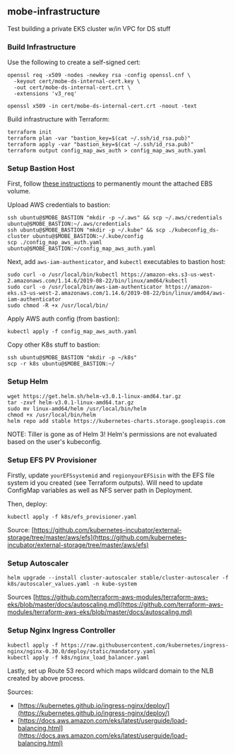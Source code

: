 ## mobe-infrastructure

Test building a private EKS cluster w/in VPC for DS stuff


### Build Infrastructure

Use the following to create a self-signed cert:
```
openssl req -x509 -nodes -newkey rsa -config openssl.cnf \
  -keyout cert/mobe-ds-internal-cert.key \
  -out cert/mobe-ds-internal-cert.crt \
  -extensions 'v3_req'

openssl x509 -in cert/mobe-ds-internal-cert.crt -noout -text
```

Build infrastructure with Terraform:
```
terraform init
terraform plan -var "bastion_key=$(cat ~/.ssh/id_rsa.pub)"
terraform apply -var "bastion_key=$(cat ~/.ssh/id_rsa.pub)"
terraform output config_map_aws_auth > config_map_aws_auth.yaml
```


### Setup Bastion Host

First, follow [these instructions](https://docs.aws.amazon.com/AWSEC2/latest/UserGuide/ebs-using-volumes.html) to permanently mount the attached EBS volume.

Upload AWS credentials to bastion:
```
ssh ubuntu@$MOBE_BASTION "mkdir -p ~/.aws" && scp ~/.aws/credentials ubuntu@$MOBE_BASTION:~/.aws/credentials
ssh ubuntu@$MOBE_BASTION "mkdir -p ~/.kube" && scp ./kubeconfig_ds-cluster ubuntu@$MOBE_BASTION:~/.kube/config
scp ./config_map_aws_auth.yaml ubuntu@$MOBE_BASTION:~/config_map_aws_auth.yaml
```

Next, add `aws-iam-authenticator`, and `kubectl` executables to bastion host: 
```
sudo curl -o /usr/local/bin/kubectl https://amazon-eks.s3-us-west-2.amazonaws.com/1.14.6/2019-08-22/bin/linux/amd64/kubectl
sudo curl -o /usr/local/bin/aws-iam-authenticator https://amazon-eks.s3-us-west-2.amazonaws.com/1.14.6/2019-08-22/bin/linux/amd64/aws-iam-authenticator
sudo chmod -R +x /usr/local/bin/
```

Apply AWS auth config (from bastion):
```
kubectl apply -f config_map_aws_auth.yaml
```

Copy other K8s stuff to bastion:
```
ssh ubuntu@$MOBE_BASTION "mkdir -p ~/k8s"
scp -r k8s ubuntu@$MOBE_BASTION:~/
```

### Setup Helm

```
wget https://get.helm.sh/helm-v3.0.1-linux-amd64.tar.gz
tar -zxvf helm-v3.0.1-linux-amd64.tar.gz
sudo mv linux-amd64/helm /usr/local/bin/helm
chmod +x /usr/local/bin/helm
helm repo add stable https://kubernetes-charts.storage.googleapis.com
```

NOTE: Tiller is gone as of Helm 3!  Helm's permissions are not evaluated based on the user's kubeconfig.


### Setup EFS PV Provisioner

Firstly, update `yourEFSsystemid` and `regionyourEFSisin` with the EFS file system id you created (see Terraform outputs).  Will need to update ConfigMap variables as well as NFS server path in Deployment.

Then, deploy:
```
kubectl apply -f k8s/efs_provisioner.yaml
```

Source: [https://github.com/kubernetes-incubator/external-storage/tree/master/aws/efs](https://github.com/kubernetes-incubator/external-storage/tree/master/aws/efs)


### Setup Autoscaler

```
helm upgrade --install cluster-autoscaler stable/cluster-autoscaler -f k8s/autoscaler_values.yaml -n kube-system
```

Sources [https://github.com/terraform-aws-modules/terraform-aws-eks/blob/master/docs/autoscaling.md](https://github.com/terraform-aws-modules/terraform-aws-eks/blob/master/docs/autoscaling.md)


### Setup Nginx Ingress Controller

```
kubectl apply -f https://raw.githubusercontent.com/kubernetes/ingress-nginx/nginx-0.30.0/deploy/static/mandatory.yaml
kubectl apply -f k8s/nginx_load_balancer.yaml
```

Lastly, set up Route 53 record which maps wildcard domain to the NLB created by above process.

Sources: 
- [https://kubernetes.github.io/ingress-nginx/deploy/](https://kubernetes.github.io/ingress-nginx/deploy/)
- [https://docs.aws.amazon.com/eks/latest/userguide/load-balancing.html](https://docs.aws.amazon.com/eks/latest/userguide/load-balancing.html)
